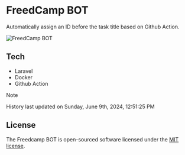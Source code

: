 # FreedCamp BOT

Automatically assign an ID before the task title based on Github Action.

![FreedCamp BOT](https://repository-images.githubusercontent.com/737932867/7d34798b-2680-471c-b089-a78a718d3d6a)

## Tech

- Laravel
- Docker
- Github Action

> [!NOTE]  
> History last updated on Sunday, June 9th, 2024, 12:51:25 PM

## License

The Freedcamp BOT is open-sourced software licensed under the [MIT license](https://opensource.org/licenses/MIT).
